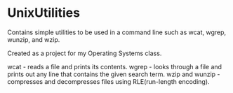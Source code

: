 # UnixUtilities
Contains simple utilities to be used in a command line such as wcat, wgrep, wunzip, and wzip.

Created as a project for my Operating Systems class.

wcat - reads a file and prints its contents.
wgrep - looks through a file and prints out any line that contains the given search term.
wzip and wunzip - compresses and decompresses files using RLE(run-length encoding).
